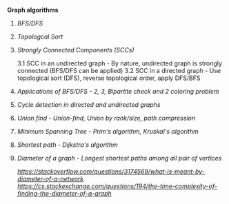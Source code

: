 
**Graph algorithms**
1. *BFS/DFS*
2. *Topologcal Sort*
3. *Strongly Connected Components (SCCs)*

   3.1 SCC in an undirected graph - By nature, undirected graph is strongly connected (BFS/DFS can be applied)
   3.2 SCC in a directed graph - Use topological sort (DFS), reverse topological order, apply DFS/BFS
   
4. *Applications of BFS/DFS - 2, 3, Bipartite check and 2 coloring problem*
5. *Cycle detection in directed and undirected graphs*
6. *Union find - Union-find, Union by rank/size, path compression*
7. *Minimum Spanning Tree - Prim's algorithm, Kruskal's algorithm*
8. *Shortest path - Dijkstra's algorithm*
9. *Diameter of a graph - Longest shortest paths among all pair of vertices*

    *https://stackoverflow.com/questions/3174569/what-is-meant-by-diameter-of-a-network*
    *https://cs.stackexchange.com/questions/194/the-time-complexity-of-finding-the-diameter-of-a-graph*

